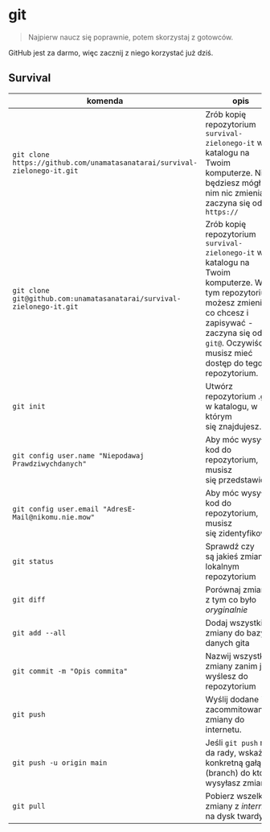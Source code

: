 # git

> Najpierw naucz się poprawnie, potem skorzystaj z gotowców.

GitHub jest za darmo, więc zacznij z niego korzystać już dziś.

## Survival

|komenda|opis|
|---|---|
|`git clone https://github.com/unamatasanatarai/survival-zielonego-it.git`|Zrób kopię repozytorium `survival-zielonego-it` w katalogu na Twoim komputerze. Nie będziesz mógł w nim nic zmieniać - zaczyna się od `https://`|
|`git clone git@github.com:unamatasanatarai/survival-zielonego-it.git`|Zrób kopię repozytorium `survival-zielonego-it` w katalogu na Twoim komputerze. W tym repozytorium możesz zmieniać co chcesz i zapisywać - zaczyna się od `git@`. Oczywiście, musisz mieć dostęp do tego repozytorium.|
|`git init`|Utwórz repozytorium .git w katalogu, w którym się znajdujesz.
|`git config user.name "Niepodawaj Prawdziwychdanych"`|Aby móc wysyłać kod do repozytorium, musisz się przedstawić|
|`git config user.email "AdresE-Mail@nikomu.nie.mow"`|Aby móc wysyłać kod do repozytorium, musisz się zidentyfikować|
|`git status`|Sprawdź czy są jakieś zmiany w lokalnym repozytorium|
|`git diff`|Porównaj zmiany z tym co było _oryginalnie_|
|`git add --all`|Dodaj wszystkie zmiany do bazy danych gita|
|`git commit -m "Opis commita"`|Nazwij wszystkie zmiany zanim je wyślesz do repozytorium|
|`git push`|Wyślij dodane i zacommitowane zmiany do internetu.|
|`git push -u origin main`|Jeśli `git push` nie da rady, wskaż konkretną gałąź (branch) do której wysyłasz zmiany.|
|`git pull`|Pobierz wszelkie zmiany z _internetu_ na dysk twardy|